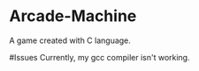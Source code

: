 # Arcade-Machine
A game created with C language.

#Issues
Currently, my gcc compiler isn't working.
